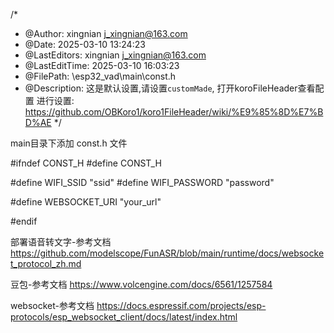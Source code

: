 
/*
 * @Author: xingnian j_xingnian@163.com
 * @Date: 2025-03-10 13:24:23
 * @LastEditors: xingnian j_xingnian@163.com
 * @LastEditTime: 2025-03-10 16:03:23
 * @FilePath: \esp32_vad\main\const.h
 * @Description: 这是默认设置,请设置`customMade`, 打开koroFileHeader查看配置 进行设置: https://github.com/OBKoro1/koro1FileHeader/wiki/%E9%85%8D%E7%BD%AE
 */
 
main目录下添加 const.h 文件

#ifndef CONST_H
#define CONST_H

#define WIFI_SSID "ssid"
#define WIFI_PASSWORD "password"

#define WEBSOCKET_URI "your_url"

#endif


部署语音转文字-参考文档
https://github.com/modelscope/FunASR/blob/main/runtime/docs/websocket_protocol_zh.md

豆包-参考文档
https://www.volcengine.com/docs/6561/1257584

websocket-参考文档
https://docs.espressif.com/projects/esp-protocols/esp_websocket_client/docs/latest/index.html

